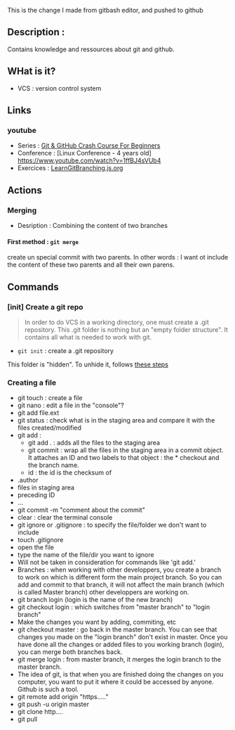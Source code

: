 
This is the change I made from gitbash editor, and pushed to github
## Description : 
Contains knowledge and ressources about git and github.

## WHat is it?
  * VCS : version control system
## Links

### youtube 
  * Series : [Git & GitHub Crash Course For Beginners](https://www.youtube.com/watch?v=SWYqp7iY_Tc)
  * Conference : [Linux Conference - 4 years old] https://www.youtube.com/watch?v=1ffBJ4sVUb4
  * Exercices : [LearnGitBranching.js.org](http://learngitbranching.js.org/)

## Actions
### Merging
 * Desription : Combining the content of two branches
####  First method : `git merge`
create un special commit with two parents.
In other words : I want ot include the content of these two parents and all their own parens.


 


## Commands
### [init] Create a git repo

>In order to do VCS in a working directory, one must create a .git repository. This .git folder is nothing but an "empty folder structure". It contains all what is needed to work with git.

 * `git init` : create a .git repository

This folder is "hidden". To unhide it, follows [these steps]()

### Creating a file
 * git touch : create a file
 *  git nano : edit a file in the "console"?
 * git add file.ext 
 * git status : check what is in the staging area and compare it with the files created/modified
 * git add :
     * git add . : adds all the files to the staging area
     * git commit : wrap all the files in the staging area in a commit object. It attaches an ID and two labels to that object : the          * checkout and the branch name.
     * id : the id is the checksum of
 * .author
 *  files in staging area
 *  preceding ID
 *  ...
 *  git commit -m "comment about the commit"
 *  clear : clear the terminal console
 *  git ignore or .gitignore : to specify the file/folder we don't want to include
 *  touch .gitignore
 *  open the file
 *  type the name of the file/dir you want to ignore
 *  Will not be taken in consideration for commands like 'git add.'
 * Branches : when working with other developpers, you create a branch to work on which is different form the main project branch. So you can add and commit to that branch, it will not affect the main branch (which is called Master branch) other developpers are working on.
 * git branch login (login is the name of the new branch)
 * git checkout login : which switches from "master branch" to "login branch"
 * Make the changes you want by adding, commiting, etc
 * git checkout master : go back in the master branch. You can see that changes you made on the "login branch" don't exist in master. Once you have done all the changes or added files to you working branch (login), you can merge both branches back.
 * git merge login : from master branch, it merges the login branch to the master branch.
 * The idea of git, is that when you are finished doing the changes on you computer, you want to put it where it could be accessed by anyone. Github is such a tool.
 * git remote add origin "https....."
 * git push -u origin master
 * git clone http....
 * git pull

